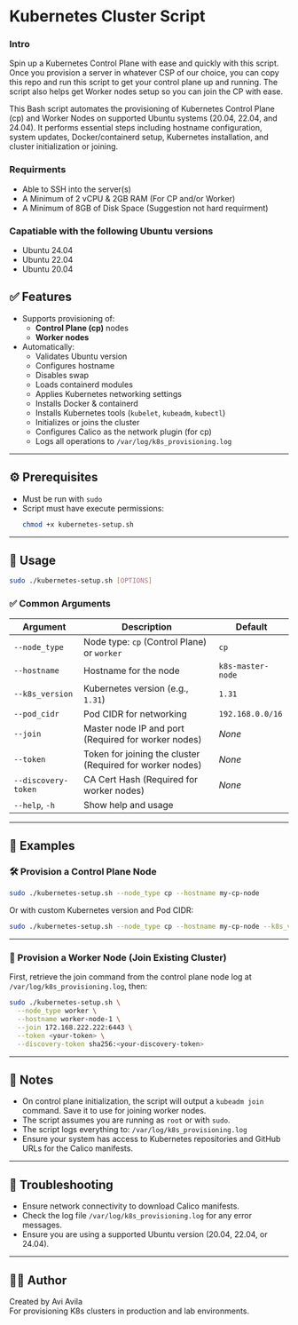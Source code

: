 # Kubernetes Cluster Script


### Intro
Spin up a Kubernetes Control Plane with ease and quickly with this script. Once you provision a server in whatever CSP of our choice, you can copy this repo and run this script to get your control plane up and running. The script also helps get Worker nodes setup so you can join the CP with ease.

This Bash script automates the provisioning of Kubernetes Control Plane (cp) and Worker Nodes on supported Ubuntu systems (20.04, 22.04, and 24.04). It performs essential steps including hostname configuration, system updates, Docker/containerd setup, Kubernetes installation, and cluster initialization or joining.

### Requirments

* Able to SSH into the server(s)
* A Minimum of 2 vCPU & 2GB RAM (For CP and/or Worker)
* A Minimum of 8GB of Disk Space (Suggestion not hard requirment)


### Capatiable with the following Ubuntu versions

* Ubuntu 24.04
* Ubuntu 22.04
* Ubuntu 20.04


## ✅ Features

- Supports provisioning of:
  - **Control Plane (cp)** nodes
  - **Worker nodes**
- Automatically:
  - Validates Ubuntu version
  - Configures hostname
  - Disables swap
  - Loads containerd modules
  - Applies Kubernetes networking settings
  - Installs Docker & containerd
  - Installs Kubernetes tools (`kubelet`, `kubeadm`, `kubectl`)
  - Initializes or joins the cluster
  - Configures Calico as the network plugin (for cp)
  - Logs all operations to `/var/log/k8s_provisioning.log`

---

## ⚙️ Prerequisites

- Must be run with `sudo`
- Script must have execute permissions:
  ```bash
  chmod +x kubernetes-setup.sh
  ```

---

## 🚀 Usage

```bash
sudo ./kubernetes-setup.sh [OPTIONS]
```

### ✅ Common Arguments

| Argument            | Description                                                    | Default              |
|---------------------|----------------------------------------------------------------|----------------------|
| `--node_type`       | Node type: `cp` (Control Plane) or `worker`                    | `cp`                 |
| `--hostname`        | Hostname for the node                                          | `k8s-master-node`    |
| `--k8s_version`     | Kubernetes version (e.g., `1.31`)                             | `1.31`              |
| `--pod_cidr`        | Pod CIDR for networking                                        | `192.168.0.0/16`     |
| `--join`            | Master node IP and port (Required for worker nodes)            | *None*               |
| `--token`           | Token for joining the cluster (Required for worker nodes)      | *None*               |
| `--discovery-token` | CA Cert Hash (Required for worker nodes)                       | *None*               |
| `--help`, `-h`      | Show help and usage                                            |                      |


---

## 🧠 Examples

### 🛠 Provision a Control Plane Node

```bash
sudo ./kubernetes-setup.sh --node_type cp --hostname my-cp-node
```

Or with custom Kubernetes version and Pod CIDR:

```bash
sudo ./kubernetes-setup.sh --node_type cp --hostname my-cp-node --k8s_version v1.32 --pod_cidr 10.244.0.0/16
```

---

### 🔗 Provision a Worker Node (Join Existing Cluster)

First, retrieve the join command from the control plane node log at `/var/log/k8s_provisioning.log`, then:

```bash
sudo ./kubernetes-setup.sh \
  --node_type worker \
  --hostname worker-node-1 \
  --join 172.168.222.222:6443 \
  --token <your-token> \
  --discovery-token sha256:<your-discovery-token>
```

---

## 📝 Notes

- On control plane initialization, the script will output a `kubeadm join` command. Save it to use for joining worker nodes.
- The script assumes you are running as `root` or with `sudo`.
- The script logs everything to: `/var/log/k8s_provisioning.log`
- Ensure your system has access to Kubernetes repositories and GitHub URLs for the Calico manifests.

---

## 🧩 Troubleshooting

- Ensure network connectivity to download Calico manifests.
- Check the log file `/var/log/k8s_provisioning.log` for any error messages.
- Ensure you are using a supported Ubuntu version (20.04, 22.04, or 24.04).

---

## 👨‍💻 Author

Created by Avi Avila  
For provisioning K8s clusters in production and lab environments.
